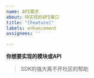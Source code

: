 ```yaml
---
name: API需求
about: 待实现的API接口
title: "[Feature]"
labels: enhancement
assignees: ''

---
```


**你想要实现的模块或API**


>SDK的强大离不开社区的帮助
